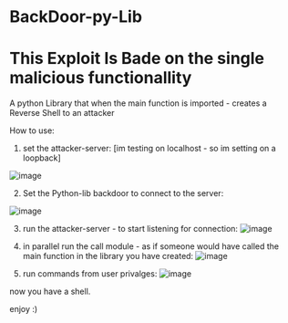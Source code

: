 # BackDoor-py-Lib
# This Exploit Is Bade on the single malicious functionallity


A python Library that when the main function is imported - creates a Reverse Shell to an attacker

How to use:
1. set the attacker-server: [im testing on localhost - so im setting on a loopback]

  ![image](https://user-images.githubusercontent.com/89795917/134780233-182d8460-e8e2-4e29-9dc6-2c2f0a578921.png)

2. Set the Python-lib backdoor to connect to the server:

  ![image](https://user-images.githubusercontent.com/89795917/134780256-8ed5327e-2e23-4019-bcec-4c2c26edf1e3.png)

3. run the attacker-server - to start listening for connection:
  ![image](https://user-images.githubusercontent.com/89795917/134787943-316459ba-8758-44a8-9b9a-455de345ab46.png)

4. in parallel run the call module - as if someone would have called the main function in the library you have created:
  ![image](https://user-images.githubusercontent.com/89795917/134787958-4525be81-2c6b-48c0-ae8b-8ae99490b99e.png)
  
5. run commands from user privalges:
  ![image](https://user-images.githubusercontent.com/89795917/134787966-5bc1f4c3-26c4-489e-bb24-32ef67046c82.png)

now you have a shell.


enjoy :)


